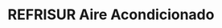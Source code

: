 ---
title: "REFRISUR Aire Acondicionado"
url: /sevilla/refrisur-aire-acondicionado/
shop: Allgemein
---